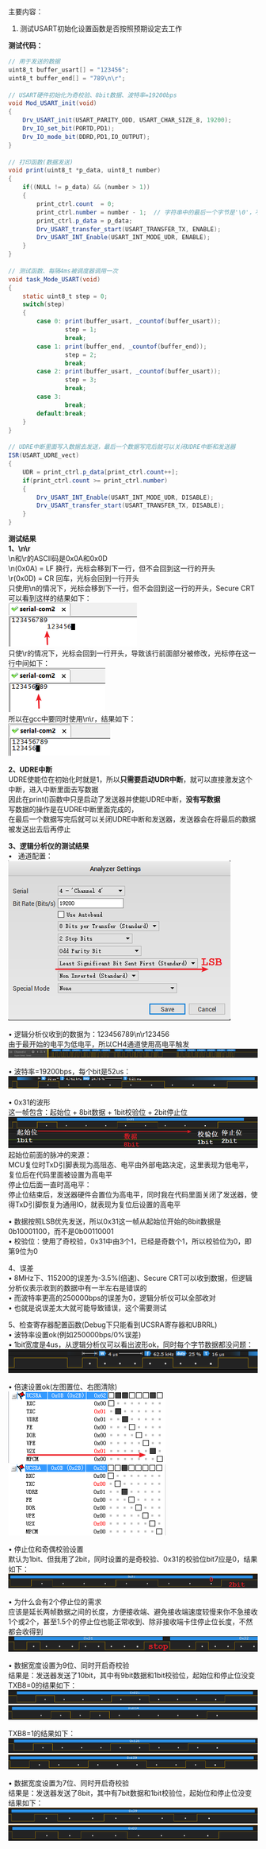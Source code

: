 主要内容：<br>
1. 测试USART初始化设置函数是否按照预期设定去工作

**测试代码：**<br>
```java
// 用于发送的数据
uint8_t buffer_usart[] = "123456";
uint8_t buffer_end[] = "789\n\r";

// USART硬件初始化为奇校验、8bit数据、波特率=19200bps
void Mod_USART_init(void)
{
    Drv_USART_init(USART_PARITY_ODD, USART_CHAR_SIZE_8, 19200);
    Drv_IO_set_bit(PORTD,PD1);
    Drv_IO_mode_bit(DDRD,PD1,IO_OUTPUT);
}

// 打印函数(数据发送)
void print(uint8_t *p_data, uint8_t number)
{
    if((NULL != p_data) && (number > 1))
    {
        print_ctrl.count  = 0;
        print_ctrl.number = number - 1;  // 字符串中的最后一个字节是'\0'，不需要发送
        print_ctrl.p_data = p_data;
        Drv_USART_transfer_start(USART_TRANSFER_TX, ENABLE);
        Drv_USART_INT_Enable(USART_INT_MODE_UDR, ENABLE);
    }
}

// 测试函数、每隔4ms被调度器调用一次
void task_Mode_USART(void)
{
    static uint8_t step = 0;
    switch(step)
    {
        case 0: print(buffer_usart, _countof(buffer_usart));
                step = 1;
                break;
        case 1: print(buffer_end, _countof(buffer_end));
                step = 2;
                break;
        case 2: print(buffer_usart, _countof(buffer_usart));
                step = 3;
                break;
        case 3:
                break;
        default:break;
    }
}

// UDRE中断里面写入数据去发送，最后一个数据写完后就可以关闭UDRE中断和发送器
ISR(USART_UDRE_vect)
{
    UDR = print_ctrl.p_data[print_ctrl.count++];
    if(print_ctrl.count >= print_ctrl.number)
    {
        Drv_USART_INT_Enable(USART_INT_MODE_UDR, DISABLE);
        Drv_USART_transfer_start(USART_TRANSFER_TX, DISABLE);
    }
}
```

**测试结果**<br>
**1、\n\r**<br>
\n和\r的ASCII码是0x0A和0x0D<br>
\n(0x0A) = LF 换行，光标会移到下一行，但不会回到这一行的开头<br>
\r(0x0D) = CR 回车，光标会回到一行开头<br>
只使用\n的情况下，光标会移到下一行，但不会回到这一行的开头，Secure CRT可以看到这样的结果如下：<br>
![\n](/experiments/1010-USART/1001-USART-option/material/n_LF.png)<br>
只使\r的情况下，光标会回到一行开头，导致该行前面部分被修改，光标停在这一行中间如下：<br>
![\r](/experiments/1010-USART/1001-USART-option/material/r_CR.png)<br>
所以在gcc中要同时使用\n\r，结果如下：<br>
![\n\r](/experiments/1010-USART/1001-USART-option/material/nr_LF_CR.png)<br>

**2、UDRE中断**<br>
UDRE使能位在初始化时就是1，所以**只需要启动UDR中断**，就可以直接激发这个中断，进入中断里面去写数据<br>
因此在print()函数中只是启动了发送器并使能UDRE中断，**没有写数据**<br>
写数据的操作是在UDRE中断里面完成的，<br>
在最后一个数据写完后就可以关闭UDRE中断和发送器，发送器会在将最后的数据被发送出去后再停止<br>

**3、逻辑分析仪的测试结果**<br>
•   通道配置：<br>
![Logic option](/experiments/1010-USART/1001-USART-option/material/Logic_option.png)<br>

•  逻辑分析仪收到的数据为：123456789\n\r123456<br>
由于最开始的电平为低电平，所以CH4通道使用高电平触发<br>
![123456789](/experiments/1010-USART/1001-USART-option/material/123456789.png)<br>

•  波特率=19200bps，每个bit是52us：<br>
![1](/experiments/1010-USART/1001-USART-option/material/1.png)<br>

•  0x31的波形<br>
这一帧包含：起始位 + 8bit数据 + 1bit校验位 + 2bit停止位<br>
![0x31](/experiments/1010-USART/1001-USART-option/material/0x31.png)<br>
起始位前面的脉冲的来源：<br>
MCU复位时TxD引脚表现为高阻态、电平由外部电路决定，这里表现为低电平，复位后在代码里面被设置为高电平<br>
停止位后面一直时高电平：<br>
停止位结束后，发送器硬件会置位为高电平，同时我在代码里面关闭了发送器，使得TxD引脚恢复为通用IO，就表现为复位后设置的高电平<br>

•  数据按照LSB优先发送，所以0x31这一帧从起始位开始的8bit数据是0b10001100，而不是0b00110001<br>
•  校验位：使用了奇校验，0x31中由3个1，已经是奇数个1，所以校验位为0，即第9位为0<br>

4、误差<br>
•   8MHz下、115200的误差为-3.5%(倍速)、Secure CRT可以收到数据，但逻辑分析仪表示收到的数据中有一半左右是错误的<br>
•   而波特率更高的250000bps的误差为0，逻辑分析仪可以全部收对<br>
•   也就是说误差太大就可能导致错误，这个需要测试<br>

5、检查寄存器配置函数(Debug下只能看到UCSRA寄存器和UBRRL)<br>
•   波特率设置ok(例如250000bps/0%误差)<br>
•   1bit宽度是4us，从逻辑分析仪可以看出波形ok，同时每个字节数据都没问题：<br>
![width](/experiments/1010-USART/1001-USART-option/material/width.png)<br>

•  倍速设置ok(左图置位、右图清除)<br>
![U2X_set](/experiments/1010-USART/1001-USART-option/material/U2X_set.png)
![U2X_clear](/experiments/1010-USART/1001-USART-option/material/U2X_clear.png)<br>

•  停止位和奇偶校验设置<br>
默认为1bit、但我用了2bit，同时设置的是奇校验、0x31的校验位bit7应是0，结果如下：<br>
![odd_stopv](/experiments/1010-USART/1001-USART-option/material/odd_stop.png)<br>

•  为什么会有2个停止位的需求<br>
应该是延长两帧数据之间的长度，方便接收端、避免接收端速度较慢来你不急接收<br>
1个或2个，甚至1.5个的停止位也能正常收到、除非接收端卡住停止位长度，不然都会收得到<br>
![stop](/experiments/1010-USART/1001-USART-option/material/stop.png)<br>

•  数据宽度设置为9位、同时开启奇校验<br>
结果是：发送器发送了10bit，其中有9bit数据和1bit校验位，起始位和停止位没变<br>
TXB8=0的结果如下：<br>
![TXB8=0_0x031](/experiments/1010-USART/1001-USART-option/material/TXB8=0_0x031.png)<br>
![TXB8=0_0x00A](/experiments/1010-USART/1001-USART-option/material/TXB8=0_0x00A.png)<br>

TXB8=1的结果如下：<br>
![TXB8=1_0x131](/experiments/1010-USART/1001-USART-option/material/TXB8=1_0x131.png)<br>
![TXB8=1_0x139](/experiments/1010-USART/1001-USART-option/material/TXB8=1_0x139.png)<br>

•  数据宽度设置为7位、同时开启奇校验<br>
结果是：发送器发送了8bit，其中有7bit数据和1bit校验位，起始位和停止位没变<br>
结果如下：<br>
![7bit_0x39](/experiments/1010-USART/1001-USART-option/material/7bit_0x39.png)<br>
![7bit_0x0D](/experiments/1010-USART/1001-USART-option/material/7bit_0x0D.png)<br>
